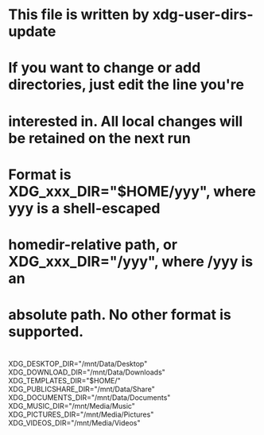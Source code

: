 # This file is written by xdg-user-dirs-update
# If you want to change or add directories, just edit the line you're
# interested in. All local changes will be retained on the next run
# Format is XDG_xxx_DIR="$HOME/yyy", where yyy is a shell-escaped
# homedir-relative path, or XDG_xxx_DIR="/yyy", where /yyy is an
# absolute path. No other format is supported.
#
XDG_DESKTOP_DIR="/mnt/Data/Desktop"
XDG_DOWNLOAD_DIR="/mnt/Data/Downloads"
XDG_TEMPLATES_DIR="$HOME/"
XDG_PUBLICSHARE_DIR="/mnt/Data/Share"
XDG_DOCUMENTS_DIR="/mnt/Data/Documents"
XDG_MUSIC_DIR="/mnt/Media/Music"
XDG_PICTURES_DIR="/mnt/Media/Pictures"
XDG_VIDEOS_DIR="/mnt/Media/Videos"
